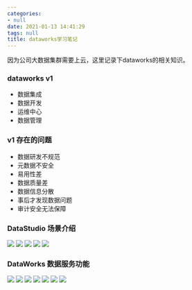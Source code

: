 ```yaml
---
categories:
- null
date: 2021-01-13 14:41:29
tags: null
title: dataworks学习笔记
---
```


因为公司大数据集群需要上云，这里记录下dataworks的相关知识。


### dataworks v1
- 数据集成
- 数据开发
- 运维中心
- 数据管理
### v1 存在的问题
- 数据研发不规范
- 元数据不安全
- 易用性差
- 数据质量差
- 数据信息分散
- 事后才发现数据问题
- 审计安全无法保障
<!-- more -->
### DataStudio 场景介绍
![](demo1.png)
![](demo2.png)
![](demo3.png)
![](demo3.1.png)
![](demo4.png)
### DataWorks 数据服务功能
![](5.1.png)
![](5.2.png)
![](5.3.png)
![](5.4.png)
![](5.5.png)
![](5.6.png)
![](5.7.png)